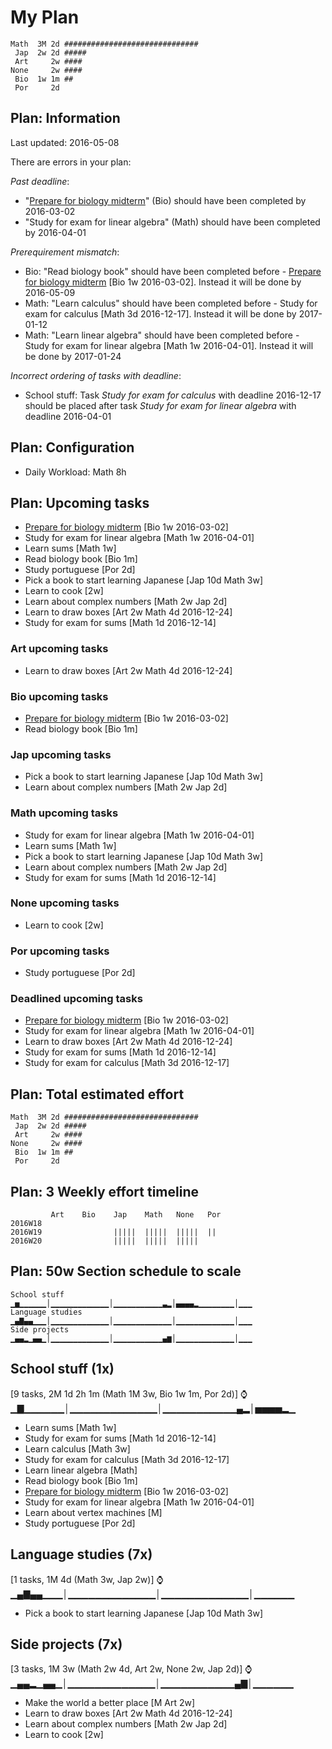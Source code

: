 # My Plan

```
Math  3M 2d ##############################
 Jap  2w 2d #####
 Art     2w ####
None     2w ####
 Bio  1w 1m ##
 Por     2d 
```

## Plan: Information

Last updated: 2016-05-08

There are errors in your plan:

*Past deadline*:
- "[Prepare for biology midterm](https://trello.com/c/oaf76ars/23-prepare-for-biology-midterm)" (Bio) should have been completed by 2016-03-02
- "Study for exam for linear algebra" (Math) should have been completed by 2016-04-01

*Prerequirement mismatch*:
- Bio: "Read biology book" should have been completed before - [Prepare for biology midterm](https://trello.com/c/oaf76ars/23-prepare-for-biology-midterm) [Bio 1w 2016-03-02]. Instead it will be done by 2016-05-09
- Math: "Learn calculus" should have been completed before - Study for exam for calculus [Math 3d 2016-12-17]. Instead it will be done by 2017-01-12
- Math: "Learn linear algebra" should have been completed before - Study for exam for linear algebra [Math 1w 2016-04-01]. Instead it will be done by 2017-01-24

*Incorrect ordering of tasks with deadline*:
- School stuff: Task *Study for exam for calculus* with deadline 2016-12-17 should be placed after task *Study for exam for linear algebra* with deadline 2016-04-01 

## Plan: Configuration

- Daily Workload: Math 8h

## Plan: Upcoming tasks

- [Prepare for biology midterm](https://trello.com/c/oaf76ars/23-prepare-for-biology-midterm) [Bio 1w 2016-03-02]
- Study for exam for linear algebra [Math 1w 2016-04-01]
- Learn sums [Math 1w]
- Read biology book [Bio 1m]
- Study portuguese [Por 2d]
- Pick a book to start learning Japanese [Jap 10d Math 3w]
- Learn to cook [2w]
- Learn about complex numbers [Math 2w Jap 2d]
- Learn to draw boxes [Art 2w Math 4d 2016-12-24]
- Study for exam for sums [Math 1d 2016-12-14]

### Art upcoming tasks

- Learn to draw boxes [Art 2w Math 4d 2016-12-24]

### Bio upcoming tasks

- [Prepare for biology midterm](https://trello.com/c/oaf76ars/23-prepare-for-biology-midterm) [Bio 1w 2016-03-02]
- Read biology book [Bio 1m]

### Jap upcoming tasks

- Pick a book to start learning Japanese [Jap 10d Math 3w]
- Learn about complex numbers [Math 2w Jap 2d]

### Math upcoming tasks

- Study for exam for linear algebra [Math 1w 2016-04-01]
- Learn sums [Math 1w]
- Pick a book to start learning Japanese [Jap 10d Math 3w]
- Learn about complex numbers [Math 2w Jap 2d]
- Study for exam for sums [Math 1d 2016-12-14]

### None upcoming tasks

- Learn to cook [2w]

### Por upcoming tasks

- Study portuguese [Por 2d]

### Deadlined upcoming tasks

- [Prepare for biology midterm](https://trello.com/c/oaf76ars/23-prepare-for-biology-midterm) [Bio 1w 2016-03-02]
- Study for exam for linear algebra [Math 1w 2016-04-01]
- Learn to draw boxes [Art 2w Math 4d 2016-12-24]
- Study for exam for sums [Math 1d 2016-12-14]
- Study for exam for calculus [Math 3d 2016-12-17]

## Plan: Total estimated effort

```
Math  3M 2d ##############################
 Jap  2w 2d #####
 Art     2w ####
None     2w ####
 Bio  1w 1m ##
 Por     2d 
```

## Plan: 3 Weekly effort timeline

```
         Art    Bio    Jap    Math   None   Por    
2016W18                                            
2016W19                |||||  |||||  |||||  ||     
2016W20                |||||  |||||  |||||         
```

## Plan: 50w Section schedule to scale

```
School stuff          ▁▅▁▁▁▁▁▁│▁▁▁▁▁▁▁▁▁▁▁▁▁│▁▁▁▁▁▁▁▁▁▁▁▃▂│▄▄▄▄▂▁▁▁▁▁▁▁▁│▁▁▁
Language studies      ▁▄▇▄▄▁▁▁│▁▁▁▁▁▁▁▁▁▁▁▁▁│▁▁▁▁▁▁▁▁▁▁▁▁▁│▁▁▁▁▁▁▁▁▁▁▁▁▁│▁▁▁
Side projects         ▁▄▄▂▁▄▄▁│▁▁▁▁▁▁▁▁▁▁▁▁▁│▁▁▁▁▁▁▁▁▁▁▁▄▆│▁▁▁▁▁▁▁▁▁▁▁▁▁│▁▁▁
```

## School stuff (1x)
[9 tasks, 2M 1d 2h 1m (Math 1M 3w, Bio 1w 1m, Por 2d)]
⌚▁▇▁▁▁▁▁▁│▁▁▁▁▁▁▁▁▁▁▁▁▁│▁▁▁▁▁▁▁▁▁▁▁▄▂│▅▅▅▅▂▁

- Learn sums [Math 1w]
- Study for exam for sums [Math 1d 2016-12-14]
- Learn calculus [Math 3w]
- Study for exam for calculus [Math 3d 2016-12-17]
- Learn linear algebra [Math]
- Read biology book [Bio 1m]
- [Prepare for biology midterm](https://trello.com/c/oaf76ars/23-prepare-for-biology-midterm) [Bio 1w 2016-03-02]
- Study for exam for linear algebra [Math 1w 2016-04-01]
- Learn about vertex machines [M]
- Study portuguese [Por 2d]

## Language studies (7x)
[1 tasks, 1M 4d (Math 3w, Jap 2w)]
⌚▁▄▇▄▄▁▁▁│▁▁▁▁▁▁▁▁▁▁▁▁▁│▁▁▁▁▁▁▁▁▁▁▁▁▁│▁▁▁▁▁▁

- Pick a book to start learning Japanese [Jap 10d Math 3w]

## Side projects (7x)
[3 tasks, 1M 3w (Math 2w 4d, Art 2w, None 2w, Jap 2d)]
⌚▁▄▄▂▁▄▄▁│▁▁▁▁▁▁▁▁▁▁▁▁▁│▁▁▁▁▁▁▁▁▁▁▁▄▇│▁▁▁▁▁▁

- Make the world a better place [M Art 2w]
- Learn to draw boxes [Art 2w Math 4d 2016-12-24]
- Learn about complex numbers [Math 2w Jap 2d]
- Learn to cook [2w]

